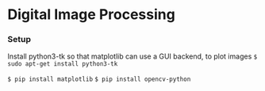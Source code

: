 # Digital Image Processing

### Setup
Install python3-tk so that matplotlib can use a GUI backend, to plot images
`$ sudo apt-get install python3-tk`

`$ pip install matplotlib`
`$ pip install opencv-python`